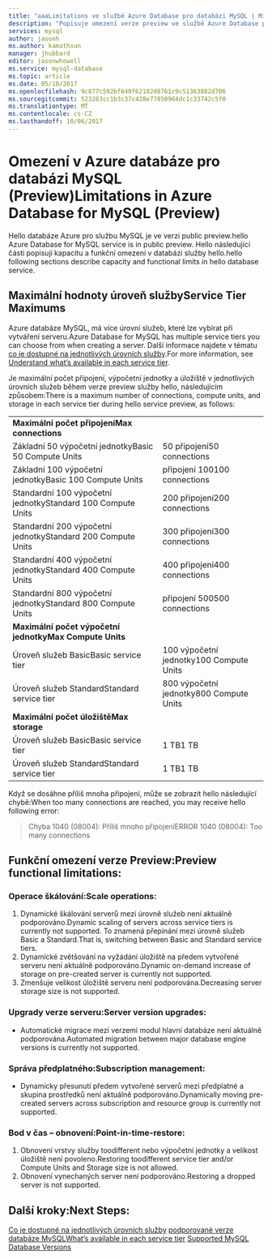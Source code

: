 ```yaml
---
title: "aaaLimitations ve službě Azure Database pro databázi MySQL | Microsoft Docs"
description: "Popisuje omezení verze preview ve službě Azure Database pro databázi MySQL."
services: mysql
author: jasonh
ms.author: kamathsun
manager: jhubbard
editor: jasonwhowell
ms.service: mysql-database
ms.topic: article
ms.date: 05/10/2017
ms.openlocfilehash: 9c877c592bf640f62182d8761c9c51363882d706
ms.sourcegitcommit: 523283cc1b3c37c428e77850964dc1c33742c5f0
ms.translationtype: MT
ms.contentlocale: cs-CZ
ms.lasthandoff: 10/06/2017
---
```

# <a name="limitations-in-azure-database-for-mysql-preview"></a><span data-ttu-id="93d10-103">Omezení v Azure databáze pro databázi MySQL (Preview)</span><span class="sxs-lookup"><span data-stu-id="93d10-103">Limitations in Azure Database for MySQL (Preview)</span></span>
<span data-ttu-id="93d10-104">Hello databáze Azure pro službu MySQL je ve verzi public preview.</span><span class="sxs-lookup"><span data-stu-id="93d10-104">hello Azure Database for MySQL service is in public preview.</span></span> <span data-ttu-id="93d10-105">Hello následující části popisují kapacitu a funkční omezení v databázi služby hello.</span><span class="sxs-lookup"><span data-stu-id="93d10-105">hello following sections describe capacity and functional limits in hello database service.</span></span>

## <a name="service-tier-maximums"></a><span data-ttu-id="93d10-106">Maximální hodnoty úroveň služby</span><span class="sxs-lookup"><span data-stu-id="93d10-106">Service Tier Maximums</span></span>
<span data-ttu-id="93d10-107">Azure databáze MySQL, má více úrovní služeb, které lze vybírat při vytváření serveru.</span><span class="sxs-lookup"><span data-stu-id="93d10-107">Azure Database for MySQL has multiple service tiers you can choose from when creating a server.</span></span> <span data-ttu-id="93d10-108">Další informace najdete v tématu [co je dostupné na jednotlivých úrovních služby](concepts-service-tiers.md).</span><span class="sxs-lookup"><span data-stu-id="93d10-108">For more information, see [Understand what’s available in each service tier](concepts-service-tiers.md).</span></span>  

<span data-ttu-id="93d10-109">Je maximální počet připojení, výpočetní jednotky a úložiště v jednotlivých úrovních služeb během verze preview služby hello, následujícím způsobem:</span><span class="sxs-lookup"><span data-stu-id="93d10-109">There is a maximum number of connections, compute units, and storage in each service tier during hello service preview, as follows:</span></span> 

|                            |                   |
| :------------------------- | :---------------- |
| <span data-ttu-id="93d10-110">**Maximální počet připojení**</span><span class="sxs-lookup"><span data-stu-id="93d10-110">**Max connections**</span></span>        |                   |
| <span data-ttu-id="93d10-111">Základní 50 výpočetní jednotky</span><span class="sxs-lookup"><span data-stu-id="93d10-111">Basic 50 Compute Units</span></span>     | <span data-ttu-id="93d10-112">50 připojení</span><span class="sxs-lookup"><span data-stu-id="93d10-112">50 connections</span></span>    |
| <span data-ttu-id="93d10-113">Základní 100 výpočetní jednotky</span><span class="sxs-lookup"><span data-stu-id="93d10-113">Basic 100 Compute Units</span></span>    | <span data-ttu-id="93d10-114">připojení 100</span><span class="sxs-lookup"><span data-stu-id="93d10-114">100 connections</span></span>   |
| <span data-ttu-id="93d10-115">Standardní 100 výpočetní jednotky</span><span class="sxs-lookup"><span data-stu-id="93d10-115">Standard 100 Compute Units</span></span> | <span data-ttu-id="93d10-116">200 připojení</span><span class="sxs-lookup"><span data-stu-id="93d10-116">200 connections</span></span>   |
| <span data-ttu-id="93d10-117">Standardní 200 výpočetní jednotky</span><span class="sxs-lookup"><span data-stu-id="93d10-117">Standard 200 Compute Units</span></span> | <span data-ttu-id="93d10-118">300 připojení</span><span class="sxs-lookup"><span data-stu-id="93d10-118">300 connections</span></span>   |
| <span data-ttu-id="93d10-119">Standardní 400 výpočetní jednotky</span><span class="sxs-lookup"><span data-stu-id="93d10-119">Standard 400 Compute Units</span></span> | <span data-ttu-id="93d10-120">400 připojení</span><span class="sxs-lookup"><span data-stu-id="93d10-120">400 connections</span></span>   |
| <span data-ttu-id="93d10-121">Standardní 800 výpočetní jednotky</span><span class="sxs-lookup"><span data-stu-id="93d10-121">Standard 800 Compute Units</span></span> | <span data-ttu-id="93d10-122">připojení 500</span><span class="sxs-lookup"><span data-stu-id="93d10-122">500 connections</span></span>   |
| <span data-ttu-id="93d10-123">**Maximální počet výpočetní jednotky**</span><span class="sxs-lookup"><span data-stu-id="93d10-123">**Max Compute Units**</span></span>      |                   |
| <span data-ttu-id="93d10-124">Úroveň služeb Basic</span><span class="sxs-lookup"><span data-stu-id="93d10-124">Basic service tier</span></span>         | <span data-ttu-id="93d10-125">100 výpočetní jednotky</span><span class="sxs-lookup"><span data-stu-id="93d10-125">100 Compute Units</span></span> |
| <span data-ttu-id="93d10-126">Úroveň služeb Standard</span><span class="sxs-lookup"><span data-stu-id="93d10-126">Standard service tier</span></span>      | <span data-ttu-id="93d10-127">800 výpočetní jednotky</span><span class="sxs-lookup"><span data-stu-id="93d10-127">800 Compute Units</span></span> |
| <span data-ttu-id="93d10-128">**Maximální počet úložiště**</span><span class="sxs-lookup"><span data-stu-id="93d10-128">**Max storage**</span></span>            |                   |
| <span data-ttu-id="93d10-129">Úroveň služeb Basic</span><span class="sxs-lookup"><span data-stu-id="93d10-129">Basic service tier</span></span>         | <span data-ttu-id="93d10-130">1 TB</span><span class="sxs-lookup"><span data-stu-id="93d10-130">1 TB</span></span>              |
| <span data-ttu-id="93d10-131">Úroveň služeb Standard</span><span class="sxs-lookup"><span data-stu-id="93d10-131">Standard service tier</span></span>      | <span data-ttu-id="93d10-132">1 TB</span><span class="sxs-lookup"><span data-stu-id="93d10-132">1 TB</span></span>              |

<span data-ttu-id="93d10-133">Když se dosáhne příliš mnoha připojení, může se zobrazit hello následující chybě:</span><span class="sxs-lookup"><span data-stu-id="93d10-133">When too many connections are reached, you may receive hello following error:</span></span>
> <span data-ttu-id="93d10-134">Chyba 1040 (08004): Příliš mnoho připojení</span><span class="sxs-lookup"><span data-stu-id="93d10-134">ERROR 1040 (08004): Too many connections</span></span>

## <a name="preview-functional-limitations"></a><span data-ttu-id="93d10-135">Funkční omezení verze Preview:</span><span class="sxs-lookup"><span data-stu-id="93d10-135">Preview functional limitations:</span></span>
### <a name="scale-operations"></a><span data-ttu-id="93d10-136">Operace škálování:</span><span class="sxs-lookup"><span data-stu-id="93d10-136">Scale operations:</span></span>
1.  <span data-ttu-id="93d10-137">Dynamické škálování serverů mezi úrovně služeb není aktuálně podporováno.</span><span class="sxs-lookup"><span data-stu-id="93d10-137">Dynamic scaling of servers across service tiers is currently not supported.</span></span> <span data-ttu-id="93d10-138">To znamená přepínání mezi úrovně služeb Basic a Standard.</span><span class="sxs-lookup"><span data-stu-id="93d10-138">That is, switching between Basic and Standard service tiers.</span></span>
2.  <span data-ttu-id="93d10-139">Dynamické zvětšování na vyžádání úložiště na předem vytvořené serveru není aktuálně podporováno.</span><span class="sxs-lookup"><span data-stu-id="93d10-139">Dynamic on-demand increase of storage on pre-created server is currently not supported.</span></span>
3.  <span data-ttu-id="93d10-140">Zmenšuje velikost úložiště serveru není podporována.</span><span class="sxs-lookup"><span data-stu-id="93d10-140">Decreasing server storage size is not supported.</span></span>

### <a name="server-version-upgrades"></a><span data-ttu-id="93d10-141">Upgrady verze serveru:</span><span class="sxs-lookup"><span data-stu-id="93d10-141">Server version upgrades:</span></span>
- <span data-ttu-id="93d10-142">Automatické migrace mezi verzemi modul hlavní databáze není aktuálně podporována.</span><span class="sxs-lookup"><span data-stu-id="93d10-142">Automated migration between major database engine versions is currently not supported.</span></span>

### <a name="subscription-management"></a><span data-ttu-id="93d10-143">Správa předplatného:</span><span class="sxs-lookup"><span data-stu-id="93d10-143">Subscription management:</span></span>
- <span data-ttu-id="93d10-144">Dynamicky přesunutí předem vytvořené serverů mezi předplatné a skupina prostředků není aktuálně podporováno.</span><span class="sxs-lookup"><span data-stu-id="93d10-144">Dynamically moving pre-created servers across subscription and resource group is currently not supported.</span></span>

### <a name="point-in-time-restore"></a><span data-ttu-id="93d10-145">Bod v čas – obnovení:</span><span class="sxs-lookup"><span data-stu-id="93d10-145">Point-in-time-restore:</span></span>
1.  <span data-ttu-id="93d10-146">Obnovení vrstvy služby toodifferent nebo výpočetní jednotky a velikost úložiště není povoleno.</span><span class="sxs-lookup"><span data-stu-id="93d10-146">Restoring toodifferent service tier and/or Compute Units and Storage size is not allowed.</span></span>
2.  <span data-ttu-id="93d10-147">Obnovení vynechaných server není podporováno.</span><span class="sxs-lookup"><span data-stu-id="93d10-147">Restoring a dropped server is not supported.</span></span>

## <a name="next-steps"></a><span data-ttu-id="93d10-148">Další kroky:</span><span class="sxs-lookup"><span data-stu-id="93d10-148">Next Steps:</span></span>
<span data-ttu-id="93d10-149">[Co je dostupné na jednotlivých úrovních služby](concepts-service-tiers.md)
[podporované verze databáze MySQL](concepts-supported-versions.md)</span><span class="sxs-lookup"><span data-stu-id="93d10-149">[What’s available in each service tier](concepts-service-tiers.md)
[Supported MySQL Database Versions](concepts-supported-versions.md)</span></span>
